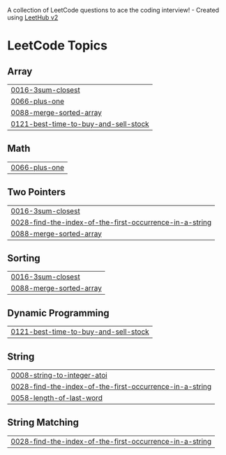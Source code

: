 A collection of LeetCode questions to ace the coding interview! - Created using [LeetHub v2](https://github.com/arunbhardwaj/LeetHub-2.0)
<!---LeetCode Topics Start-->
# LeetCode Topics
## Array
|  |
| ------- |
| [0016-3sum-closest](https://github.com/Prathamesh-1011/Leetcode-Solutions/tree/master/0016-3sum-closest) |
| [0066-plus-one](https://github.com/Prathamesh-1011/Leetcode-Solutions/tree/master/0066-plus-one) |
| [0088-merge-sorted-array](https://github.com/Prathamesh-1011/Leetcode-Solutions/tree/master/0088-merge-sorted-array) |
| [0121-best-time-to-buy-and-sell-stock](https://github.com/Prathamesh-1011/Leetcode-Solutions/tree/master/0121-best-time-to-buy-and-sell-stock) |
## Math
|  |
| ------- |
| [0066-plus-one](https://github.com/Prathamesh-1011/Leetcode-Solutions/tree/master/0066-plus-one) |
## Two Pointers
|  |
| ------- |
| [0016-3sum-closest](https://github.com/Prathamesh-1011/Leetcode-Solutions/tree/master/0016-3sum-closest) |
| [0028-find-the-index-of-the-first-occurrence-in-a-string](https://github.com/Prathamesh-1011/Leetcode-Solutions/tree/master/0028-find-the-index-of-the-first-occurrence-in-a-string) |
| [0088-merge-sorted-array](https://github.com/Prathamesh-1011/Leetcode-Solutions/tree/master/0088-merge-sorted-array) |
## Sorting
|  |
| ------- |
| [0016-3sum-closest](https://github.com/Prathamesh-1011/Leetcode-Solutions/tree/master/0016-3sum-closest) |
| [0088-merge-sorted-array](https://github.com/Prathamesh-1011/Leetcode-Solutions/tree/master/0088-merge-sorted-array) |
## Dynamic Programming
|  |
| ------- |
| [0121-best-time-to-buy-and-sell-stock](https://github.com/Prathamesh-1011/Leetcode-Solutions/tree/master/0121-best-time-to-buy-and-sell-stock) |
## String
|  |
| ------- |
| [0008-string-to-integer-atoi](https://github.com/Prathamesh-1011/Leetcode-Solutions/tree/master/0008-string-to-integer-atoi) |
| [0028-find-the-index-of-the-first-occurrence-in-a-string](https://github.com/Prathamesh-1011/Leetcode-Solutions/tree/master/0028-find-the-index-of-the-first-occurrence-in-a-string) |
| [0058-length-of-last-word](https://github.com/Prathamesh-1011/Leetcode-Solutions/tree/master/0058-length-of-last-word) |
## String Matching
|  |
| ------- |
| [0028-find-the-index-of-the-first-occurrence-in-a-string](https://github.com/Prathamesh-1011/Leetcode-Solutions/tree/master/0028-find-the-index-of-the-first-occurrence-in-a-string) |
<!---LeetCode Topics End-->